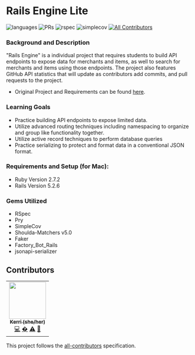 # **Rails Engine Lite**
![languages](https://img.shields.io/github/languages/top/kbhoffmann/rails-engine?color=red)
![PRs](https://img.shields.io/github/issues-pr-closed/kbhoffmann/rails-engine)
![rspec](https://img.shields.io/gem/v/rspec?color=blue&label=rspec)
![simplecov](https://img.shields.io/gem/v/simplecov?color=blue&label=simplecov) <!-- ALL-CONTRIBUTORS-BADGE:START - Do not remove or modify this section -->
[![All Contributors](https://img.shields.io/badge/contributors-1-orange.svg?style=flat)](#contributors-)
<!-- ALL-CONTRIBUTORS-BADGE:END -->

### Background and Description
"Rails Engine" is a individual project that requires students to build API endpoints to expose data for merchants and items, as well to search for merchants and items using those endpoints. The project also features GitHub API statistics that will update as contributors add commits, and pull requests to the project.
- Original Project and Requirements can be found [here](https://github.com/turingschool-examples/rails-engine-lite).


### Learning Goals
- Practice building API endpoints to expose limited data.
- Utilize advanced routing techniques including namespacing to organize and group like functionality together.
- Utilize active record techniques to perform database queries
- Practice serializing to protect and format data in a conventional JSON format.


### Requirements and Setup (for Mac):
  * Ruby Version 2.7.2
  * Rails Version 5.2.6

### Gems Utilized
  * RSpec
  * Pry
  * SimpleCov
  * Shoulda-Matchers v5.0
  * Faker
  * Factory_Bot_Rails
  * jsonapi-serializer


## **Contributors** 

<!-- ALL-CONTRIBUTORS-LIST:START - Do not remove or modify this section -->
<!-- prettier-ignore-start -->
<!-- markdownlint-disable -->
<table>
  <tr>
    <td align="center"><a href="https://github.com/kbhoffmann"><img src="https://avatars.githubusercontent.com/u/84674761?s=400&u=c9fbc381c9da0cff613eeaa15e2e9f38106dedc4&v=4" width="100px;" alt=""/><br /><sub><b>Kerri (she/her)</b></sub></a><br /><a href="https://github.com/kbhoffmann/rails-engine/commits?author=kbhoffmann" title="Code">💻</a> <a href="#ideas-kbhoffmann" title="Ideas, Planning, & Feedback">�</a> <a href="https://github.com/kbhoffmann/rails-engine/commits?author=kbhoffmann" title="Tests">⚠️</a> <a href="https://github.com/kbhoffmann/rails-engine/pulls?q=is%3Apr+reviewed-by%3kbhoffmann" title="Reviewed Pull Requests">👀</a></td>

</table>

<!-- markdownlint-restore -->
<!-- prettier-ignore-end -->

<!-- ALL-CONTRIBUTORS-LIST:END -->

This project follows the [all-contributors](https://github.com/all-contributors/all-contributors) specification.
<!--



